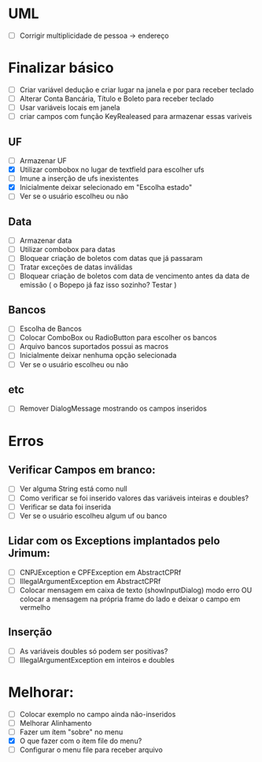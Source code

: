 # UML

- [ ] Corrigir multiplicidade de pessoa -> endereço



# Finalizar básico
- [ ] Criar variável dedução e criar lugar na janela e por para receber teclado
- [ ] Alterar Conta Bancária, Título e Boleto para receber teclado
- [ ] Usar variáveis locais em janela
- [ ] criar campos com função KeyRealeased para armazenar essas variveis

## UF

- [ ] Armazenar UF
- [x] Utilizar combobox no lugar de textfield para escolher ufs
- [ ] Imune a inserção de ufs inexistentes
- [x] Inicialmente deixar selecionado em "Escolha estado"
- [ ] Ver se o usuário escolheu ou não

## Data

- [ ] Armazenar data
- [ ] Utilizar combobox para datas
- [ ] Bloquear criação de boletos com datas que já passaram   
- [ ] Tratar exceções de datas inválidas  
- [ ] Bloquear criação de boletos com data de vencimento antes da data de emissão ( o Bopepo já faz isso sozinho? Testar )  

## Bancos

- [ ] Escolha de Bancos
- [ ] Colocar ComboBox ou RadioButton para escolher os bancos
- [ ] Arquivo bancos suportados possui as macros
- [ ] Inicialmente deixar nenhuma opção selecionada
- [ ] Ver se o usuário escolheu ou não

## etc

- [ ] Remover DialogMessage mostrando os campos inseridos

# Erros

## Verificar Campos em branco:
- [ ] Ver alguma String está como null
- [ ] Como verificar se foi inserido valores das variáveis inteiras e doubles?
- [ ] Verificar se data foi inserida
- [ ] Ver se o usuário escolheu algum uf ou banco

## Lidar com os Exceptions implantados pelo Jrimum:
- [ ] CNPJException e CPFException em AbstractCPRf
- [ ] IllegalArgumentException em AbstractCPRf
- [ ] Colocar mensagem em caixa de texto (showInputDialog) modo erro OU colocar a mensagem na própria frame do lado e deixar o campo em vermelho

## Inserção
- [ ] As variáveis doubles só podem ser positivas? 
- [ ] IllegalArgumentException em inteiros e doubles

# Melhorar:
- [ ] Colocar exemplo no campo ainda não-inseridos
- [ ] Melhorar Alinhamento
- [ ] Fazer um ítem "sobre" no menu
- [x] O que fazer com o ítem file do menu?   
- [ ] Configurar o menu file para receber arquivo
